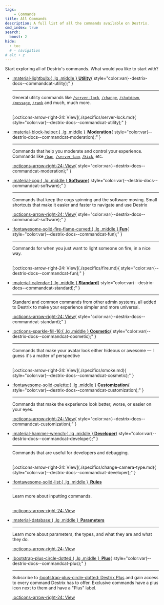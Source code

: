 ```yaml
---
tags:
    - Commands
title: All Commands
description: A full list of all the commands available on Destrix.
cmd_index: true
search:
  boost: 2
hide:
  - toc
  # - navigation
# alt + z
---
```

<!-- Destrix has a lot of new and exciting commands, this is a large list of what those commands are and what they do, by category. -->

Start exploring all of Destrix's commands. What would you like to start with?

<div class="grid cards" markdown>

<!-- -   <span style="display:inline; margin:0px; margin-block: 0px; color: #FFF !important">[:material-lightbulb:{ .lg .middle } __Utility__](./specifics/serverlock.md)</span> -->
-   [:material-lightbulb:{ .lg .middle } __Utility__](./specifics/serverlock.md){ style="color:var(--destrix-docs--commandcat-utility);" }

    ---

    General utility commands like [`/server-lock`](./specifics/server-lock.md), [`/change`](./specifics/change.md), [`/shutdown`](./specifics/shutdown.md), [`/message`](./specifics/message.md), [`/rank`](./specifics/rank.md) and much, much more.
    
    <br>
    [:octicons-arrow-right-24: View](./specifics/server-lock.md){ style="color:var(--destrix-docs--commandcat-utility);" }

-   [:material-block-helper:{ .lg .middle }&thinsp; __Moderation__](./specifics/ban.md){ style="color:var(--destrix-docs--commandcat-moderation);" }

    ---

    Commands that help you moderate and control your experience. Commands like [`/ban`](./specifics/ban.md), [`/server-ban`](./specifics/sban.md), [`/kick`](./specifics/kick.md), etc.

    [:octicons-arrow-right-24: View](./specifics/ban.md){ style="color:var(--destrix-docs--commandcat-moderation);" }

-   [:material-cog:{ .lg .middle } __Software__](./specifics/about.md){ style="color:var(--destrix-docs--commandcat-software);" }

    ---

    Commands that keep the cogs spinning and the software moving. Small shortcuts that make it easier and faster to navigate and use Destrix

    [:octicons-arrow-right-24: View](./specifics/about.md){ style="color:var(--destrix-docs--commandcat-software);" }

-   [:fontawesome-solid-fire-flame-curved:{ .lg .middle } __Fun__](./specifics/fire.md){ style="color:var(--destrix-docs--commandcat-fun);" }

    ---

    Commands for when you just want to light someone on fire, in a nice way.

    <br>
    [:octicons-arrow-right-24: View](./specifics/fire.md){ style="color:var(--destrix-docs--commandcat-fun);" }

-   [:material-calendar:{ .lg .middle } __Standard__](./specifics/fly.md){ style="color:var(--destrix-docs--commandcat-standard);" }

    ---

    Standard and common commands from other admin systems, all added to Destrix to make your experience simpler and more universal.

    [:octicons-arrow-right-24: View](./specifics/fly.md){ style="color:var(--destrix-docs--commandcat-standard);" }

-   [:octicons-sparkle-fill-16:{ .lg .middle } __Cosmetic__](./specifics/smoke.md){ style="color:var(--destrix-docs--commandcat-cosmetic);" }

    ---

    Commands that make your avatar look either hideous or awesome — I guess it's a matter of perspective

    <br>
    [:octicons-arrow-right-24: View](./specifics/smoke.md){ style="color:var(--destrix-docs--commandcat-cosmetic);" }

-   [:fontawesome-solid-palette:{ .lg .middle } __Customization__](./specifics/change-bloom.md){ style="color:var(--destrix-docs--commandcat-customization);" }

    ---

    Commands that make the experience look better, worse, or easier on your eyes.

    [:octicons-arrow-right-24: View](./specifics/change-bloom.md){ style="color:var(--destrix-docs--commandcat-customization);" }

-   [:material-hammer-wrench:{ .lg .middle } __Developer__](./specifics/change-camera-type.md){ style="color:var(--destrix-docs--commandcat-developer);" }

    ---

    Commands that are useful for developers and debugging.

    <br>
    [:octicons-arrow-right-24: View](./specifics/change-camera-type.md){ style="color:var(--destrix-docs--commandcat-developer);" }

-   [:fontawesome-solid-list:{ .lg .middle }&thinsp; __Rules__](./rules.md)

    ---
    Learn more about inputting commands.
    <br><br>

    [:octicons-arrow-right-24: View](./rules.md)

-   [:material-database:{ .lg .middle }&thinsp; __Parameters__](./parameters.md)

    ---

    Learn more about parameters, the types, and what they are and what they do.

    [:octicons-arrow-right-24: View](./parameters.md)

</div>

<div class="grid cards plus-highlight-grid-container" markdown>

  -   [:bootstrap-plus-circle-dotted:{ .lg .middle }&thinsp; __Plus__](?plus){ style="color:var(--destrix-docs--commandcat-plus);" }

      ---

      Subscribe to [:bootstrap-plus-circle-dotted: Destrix Plus](?plus) and gain access to every command Destrix has to offer. Exclusive commands have a plus icon next to them and have a "Plus" label.

      [:octicons-arrow-right-24: View](?plus)
</div>

<!-- | Command                                                 | Arguments     	| Category 	| Description                                                               	| Default Permission Level             	|
|:-------------------------------------------------------	|---------------	|:----------:	|:---------------------------------------------------------------------------	|:--------------------------------------:	|
| [/shutdown](./specifics/fshutdown)                                             	| _None_        	| Utility  	| Shuts down the current server.                                            	| <p style="text-align: center;">3</p> 	|
| /fshutdown <strong style = "color: #000;">\*</strong> 	| _None_        	| Utility  	| Shuts down the current server in 3 seconds or less.                       	| <p style="text-align: center;">4</p> 	|
| /serverlock, /slock                                   	| rank : number 	| Utility  	| Locks the current server from anyone trying to join below the rank given. 	| <p style="text-align: center;">4</p> 	|
| /tempserverlock, /tslock                                   	| rank : number, time : number 	| Utility  	| Locks the current server from anyone trying to join below the rank given. 	| <p style="text-align: center;">4</p> 	|
| /view, /spectate, /watch | player : player | Utility | Spectate a player. | <p style="text-align: center;">0</p> |
| <p style="color: rgb(255,255,255)">/reloadmap</p> /reloadworkspace | _None_ | Utility | Reloads the workspace. | <p style="text-align: center;">5</p> | -->

<!-- | Command | Parameters  | Category | Summary | Default Permission Level
| :--- | :---: | :---: | :--- | :---:
| [:material-block-helper: /ban](/Commands/specifics/ban) | _Player : player_, _Reason : string_, _Moderator Note : string_ | Utility | Ban a player. | 1 |

:fontawesome-solid-circle-info: This page takes a while to create, for now you can check the sidebar for all the commands. -->